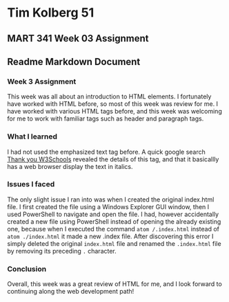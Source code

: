 # Tim Kolberg 51
## MART 341 Week 03 Assignment
## Readme Markdown Document

### Week 3 Assignment
This week was all about an introduction to HTML elements.  I fortunately have worked with
HTML before, so most of this week was review for me.  I have worked with various HTML tags before, and this week was welcoming for me to work with familiar tags such as header and paragraph tags.

### What I learned
I had not used the emphasized text tag before.
A quick google search [Thank you W3Schools](https://www.w3schools.com/tags/tag_em.asp)
revealed the details of this tag, and that it basicallly has a web browser display
the text in italics.

### Issues I faced
The only slight issue I ran into was when I created the original index.html file.  I first created the file using a Windows Explorer GUI window, then I used PowerShell to navigate and open the file.  I had, however accidentally created a new file using PowerShell instead of opening the already existing one, because when I executed the command `atom /.index.html` instead of `atom ./index.html` it made a new .index file.  After discovering this error I simply deleted the original `index.html` file and renamed the `.index.html` file by removing its preceding `.` character.

### Conclusion
Overall, this week was a great review of HTML for me, and I look forward to continuing along the web development path!
